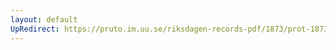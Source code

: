 ```yaml
---
layout: default
UpRedirect: https://pruto.im.uu.se/riksdagen-records-pdf/1873/prot-1873--ak--417/prot-1873--ak--417_053.pdf
---
```

